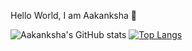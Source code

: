 Hello World, I am Aakanksha 👋

![Aakanksha's GitHub stats](https://github-readme-stats.vercel.app/api?username=aakankshaduggal&count_private=true&show_icons=true&theme=tokyonight)
[![Top Langs](https://github-readme-stats.vercel.app/api/top-langs/?username=aakankshaduggal&layout=compact&count_private=true&theme=tokyonight)](https://github.com/anuraghazra/github-readme-stats)
